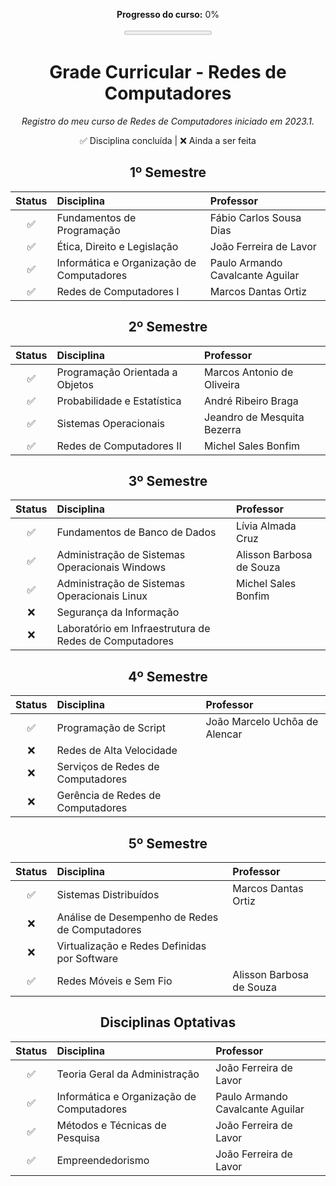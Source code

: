 <div align="center">
    <p><b>Progresso do curso:</b> <span id="progresso">0</span>%</p>
    <progress id="barraProgresso" value="0" max="100"></progress>
</div>

<script>
    let totalDisciplinas = document.querySelectorAll("table tr").length - 1; // Exclui cabeçalho
    let concluidas = document.querySelectorAll("td:contains('✔')").length;
    let percentual = Math.round((concluidas / totalDisciplinas) * 100);

    document.getElementById("progresso").innerText = percentual;
    document.getElementById("barraProgresso").value = percentual;
</script>











<h1 align="center">Grade Curricular - Redes de Computadores</h1>

<p align="center"><em>Registro do meu curso de Redes de Computadores iniciado em 2023.1.</em></p>

<p align="center">✅ Disciplina concluída | ❌ Ainda a ser feita</p>

<h2 align="center">1º Semestre</h2>

<div align="center">

Status | Disciplina | Professor
:---:|:---|:---
✅ | Fundamentos de Programação | Fábio Carlos Sousa Dias
✅ | Ética, Direito e Legislação | João Ferreira de Lavor
✅ | Informática e Organização de Computadores | Paulo Armando Cavalcante Aguilar
✅ | Redes de Computadores I | Marcos Dantas Ortiz

</div>

<h2 align="center">2º Semestre</h2>

<div align="center">

Status | Disciplina | Professor
:---:|:---|:---
✅ | Programação Orientada a Objetos | Marcos Antonio de Oliveira
✅ | Probabilidade e Estatística | André Ribeiro Braga
✅ | Sistemas Operacionais | Jeandro de Mesquita Bezerra
✅ | Redes de Computadores II | Michel Sales Bonfim

</div>

<h2 align="center">3º Semestre</h2>

<div align="center">

Status | Disciplina | Professor
:---:|:---|:---
✅ | Fundamentos de Banco de Dados | Lívia Almada Cruz
✅ | Administração de Sistemas Operacionais Windows | Alisson Barbosa de Souza
✅ | Administração de Sistemas Operacionais Linux | Michel Sales Bonfim
❌ | Segurança da Informação |
❌ | Laboratório em Infraestrutura de Redes de Computadores | 

</div>

<h2 align="center">4º Semestre</h2>

<div align="center">

Status | Disciplina | Professor
:---:|:---|:---
✅ | Programação de Script | João Marcelo Uchôa de Alencar
❌ | Redes de Alta Velocidade |
❌ | Serviços de Redes de Computadores |
❌ | Gerência de Redes de Computadores |

</div>

<h2 align="center">5º Semestre</h2>

<div align="center">

Status | Disciplina | Professor
:---:|:---|:---
✅ | Sistemas Distribuídos | Marcos Dantas Ortiz
❌ | Análise de Desempenho de Redes de Computadores |
❌ | Virtualização e Redes Definidas por Software |
✅ | Redes Móveis e Sem Fio | Alisson Barbosa de Souza

</div>

<h2 align="center">Disciplinas Optativas</h2>
<div align="center">

Status | Disciplina | Professor
:---:|:---|:---
✅ | Teoria Geral da Administração | João Ferreira de Lavor
✅ | Informática e Organização de Computadores | Paulo Armando Cavalcante Aguilar
✅ | Métodos e Técnicas de Pesquisa | João Ferreira de Lavor
✅ | Empreendedorismo | João Ferreira de Lavor

</div>
